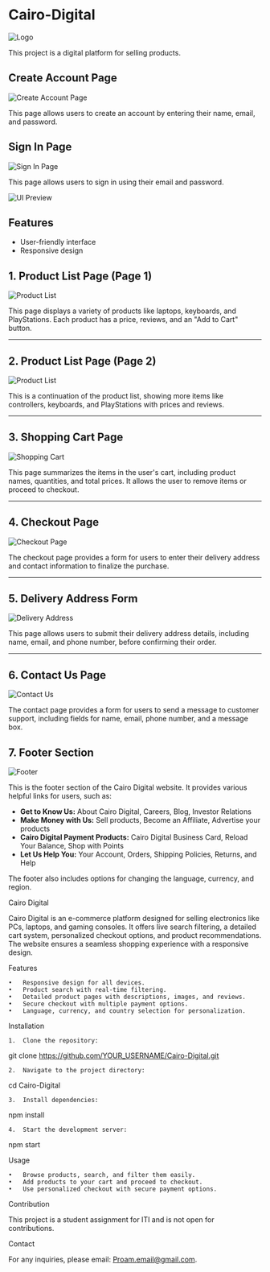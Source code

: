 # Cairo-Digital
![Logo](images/logo-design.gif)

This project is a digital platform for selling products.

## Create Account Page

![Create Account Page](images/Create-Account-Page.jpeg)

This page allows users to create an account by entering their name, email, and password.

## Sign In Page

![Sign In Page](images/Sign-In-Page.jpeg)

This page allows users to sign in using their email and password.

![UI Preview](images/UI-1.png)

## Features
- User-friendly interface
- Responsive design

## 1. Product List Page (Page 1)

![Product List](images/UI%20pages_page-0001.jpg)

This page displays a variety of products like laptops, keyboards, and PlayStations. Each product has a price, reviews, and an "Add to Cart" button.

---

## 2. Product List Page (Page 2)

![Product List](images/UI%20pages_page-0002.jpg)

This is a continuation of the product list, showing more items like controllers, keyboards, and PlayStations with prices and reviews.

---

## 3. Shopping Cart Page

![Shopping Cart](images/UI%20pages_page-0003.jpg)

This page summarizes the items in the user's cart, including product names, quantities, and total prices. It allows the user to remove items or proceed to checkout.

---

## 4. Checkout Page

![Checkout Page](images/UI%20pages_page-0004.jpg)

The checkout page provides a form for users to enter their delivery address and contact information to finalize the purchase.

---

## 5. Delivery Address Form

![Delivery Address](images/UI%20pages_page-0005.jpg)

This page allows users to submit their delivery address details, including name, email, and phone number, before confirming their order.

---

## 6. Contact Us Page

![Contact Us](images/UI%20pages_page-0006.jpg)

The contact page provides a form for users to send a message to customer support, including fields for name, email, phone number, and a message box.

## 7. Footer Section

![Footer](images/UI%20pages_page-0007.png)

This is the footer section of the Cairo Digital website. It provides various helpful links for users, such as:

- **Get to Know Us:** About Cairo Digital, Careers, Blog, Investor Relations
- **Make Money with Us:** Sell products, Become an Affiliate, Advertise your products
- **Cairo Digital Payment Products:** Cairo Digital Business Card, Reload Your Balance, Shop with Points
- **Let Us Help You:** Your Account, Orders, Shipping Policies, Returns, and Help

The footer also includes options for changing the language, currency, and region.

Cairo Digital

Cairo Digital is an e-commerce platform designed for selling electronics like PCs, laptops, and gaming consoles. It offers live search filtering, a detailed cart system, personalized checkout options, and product recommendations. The website ensures a seamless shopping experience with a responsive design.

Features

	•	Responsive design for all devices.
	•	Product search with real-time filtering.
	•	Detailed product pages with descriptions, images, and reviews.
	•	Secure checkout with multiple payment options.
	•	Language, currency, and country selection for personalization.

Installation

	1.	Clone the repository:

git clone https://github.com/YOUR_USERNAME/Cairo-Digital.git


	2.	Navigate to the project directory:

cd Cairo-Digital


	3.	Install dependencies:

npm install


	4.	Start the development server:

npm start



Usage

	•	Browse products, search, and filter them easily.
	•	Add products to your cart and proceed to checkout.
	•	Use personalized checkout with secure payment options.

Contribution

This project is a student assignment for ITI and is not open for contributions.

Contact

For any inquiries, please email: Proam.email@gmail.com.
